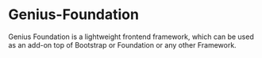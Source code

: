 # Genius-Foundation
Genius Foundation is a lightweight frontend framework, which can be used as an add-on top of Bootstrap or Foundation or any other Framework. 

